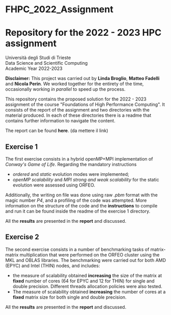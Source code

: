 # FHPC_2022_Assignment
# **Repository for the 2022 - 2023 HPC assignment**
Università degli Studi di Trieste\
Data Science and Scientific Computing\
Academic Year 2022-2023

**Disclaimer:** This project was carried out by **Linda Broglio**, **Matteo Fadelli** and **Nicola Perin**. We worked together for the entirety of the time, occasionally working *in parallel* to speed up the process.

This repository contains the proposed solution for the 2022 - 2023 assignment of the course "Foundations of High Performance Computing". 
It consists of the report of the  assignment and two directories with the material produced. In each of these directories there is a readme that contains further information to navigate the content. 

The report can be found **here**. (da mettere il link)

## Exercise 1

The first exercise consists in a hybrid openMP+MPI implementation of *Conway's Game of Life*.
Regarding the mandatory instructions 

 - *ordered* and *static* evolution modes were implemented;
 - *openMP scalability* and *MPI strong and weak scalability* for the static evolution were assessed using ORFEO.

Additionally, the writing on file was done using raw *.pbm* format with the magic number *P4*, and a profiling of the code was attempted.
More information on the structure of the code and the **instructions** to compile and run it can be found inside the readme of the exercise 1 directory.

All the **results** are presented in the **report** and discussed.

## Exercise 2

The second exercise consists in a number of benchmarking tasks of matrix-matrix multiplication that were performed on the ORFEO cluster using the MKL and OBLAS libraries.
The benchmarking were carried out for both AMD (EPYC) and Intel (THIN) nodes, and includes:
 - the measure of scalability obtained **increasing** the size of the matrix at **fixed** number of cores (64 for EPYC and 12 for THIN)  for single and double precision. Different threads allocation policies were also tested.
 - The measure of scalability obtained **increasing** the number of cores at a **fixed** matrix size for both single and double precision.
 
All the **results** are presented in the **report** and discussed.
